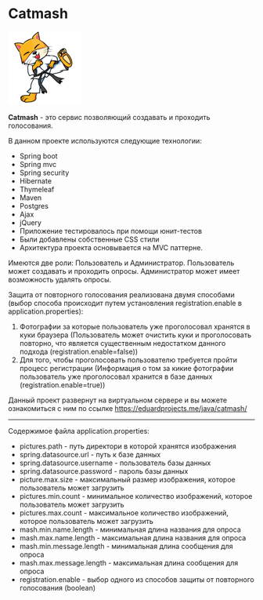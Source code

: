 # Catmash

![](src/main/resources/static/favicon_150x150.ico)


**Catmash** - это сервис позволяющий создавать и проходить голосования.

В данном проекте используются следующие технологии:

+ Spring boot
+ Spring mvc
+ Spring security
+ Hibernate
+ Thymeleaf
+ Maven
+ Postgres
+ Ajax
+ jQuery
+ Приложение тестировалось при помощи юнит-тестов
+ Были добавлены собственные CSS стили
+ Архитектура проекта основывается на MVC паттерне.

Имеются две роли: Пользователь и Администратор. Пользователь может создавать и проходить опросы. Администратор может имеет возможность удалять опросы. 

Защита от повторного голосования реализована двумя способами (выбор способа происходит путем установления registration.enable в application.properties):

1. Фотографии за которые пользователь уже проголосовал хранятся в куки браузера (Пользователь может очистить куки и проголосовать повторно, что является существенным недостатком данного подхода (registration.enable=false))
2. Для того, чтобы проголосовать пользователю требуется пройти процесс регистрации (Информация о том за кикие фотографии пользователь уже проголосовал хранится в базе данных (registration.enable=true))

Данный проект развернут на виртуальном сервере и вы можете ознакомиться с ним по ссылке https://eduardprojects.me/java/catmash/

---

Содержимое файла application.properties:

+ pictures.path - путь директори в которой хранятся изображения
+ spring.datasource.url - путь к базе данных
+ spring.datasource.username - пользователь базы данных
+ spring.datasource.password - пароль базы данных
+ picture.max.size - максимальный размер изображения, которое пользователь может загрузить
+ pictures.min.count - минимальное количество изображений, которое пользователь может загрузить
+ pictures.max.count - максимальное количество изображений, которое пользователь может загрузить
+ mash.min.name.length - минимальная длина названия для опроса
+ mash.max.name.length - максимальная длина названия для опроса
+ mash.min.message.length - минимальная длина сообщения для опроса
+ mash.max.message.length - максимальная длина сообщения для опроса
+ registration.enable - выбор одного из способов защиты от повторного голосования (boolean)
